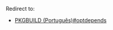 Redirect to:

*   [PKGBUILD (Português)#optdepends](/index.php/PKGBUILD_(Portugu%C3%AAs)#optdepends "PKGBUILD (Português)")